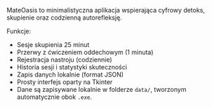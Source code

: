 MateOasis to minimalistyczna aplikacja wspierająca cyfrowy detoks, skupienie oraz codzienną autorefleksję.

Funkcje:
- Sesje skupienia 25 minut
- Przerwy z ćwiczeniem oddechowym (1 minuta)
- Rejestracja nastroju (codziennie)
- Historia sesji i statystyki skuteczności
- Zapis danych lokalnie (format JSON)
- Prosty interfejs oparty na Tkinter
- Dane są zapisywane lokalnie w folderze `data/`, tworzonym automatycznie obok `.exe`.
